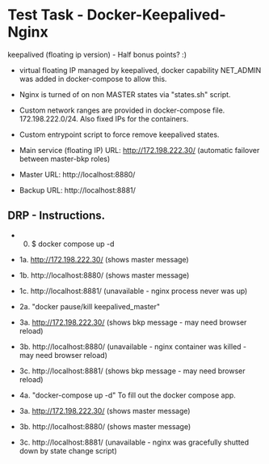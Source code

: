 # Test Task - Docker-Keepalived-Nginx

keepalived (floating ip version) - Half bonus points? :)

 - virtual floating IP managed by keepalived, docker capability NET_ADMIN was added in docker-compose to allow this.
 - Nginx is turned of on non MASTER states via "states.sh" script.
 - Custom network ranges are provided in docker-compose file. 172.198.222.0/24. Also fixed IPs for the containers.
 - Custom entrypoint script to force remove keepalived states.

- Main service (floating IP) URL: http://172.198.222.30/ (automatic failover between master-bkp roles)
- Master URL: http://localhost:8880/
- Backup URL: http://localhost:8881/

 ## DRP - Instructions.

 - 0. $ docker compose up -d

 - 1a. http://172.198.222.30/ (shows master message)
 - 1b. http://localhost:8880/ (shows master message)
 - 1c. http://localhost:8881/ (unavailable - nginx process never was up)

 - 2a. "docker pause/kill keepalived_master"
 
 - 3a. http://172.198.222.30/ (shows bkp message - may need browser reload)
 - 3b. http://localhost:8880/ (unavailable - nginx container was killed - may need browser reload)
 - 3c. http://localhost:8881/ (shows bkp message - may need browser reload)

 - 4a. "docker-compose up -d"  To fill out the docker compose app.

 - 3a. http://172.198.222.30/ (shows master message)
 - 3b. http://localhost:8880/ (shows master message)
 - 3c. http://localhost:8881/ (unavailable - nginx was gracefully shutted down by state change script)
